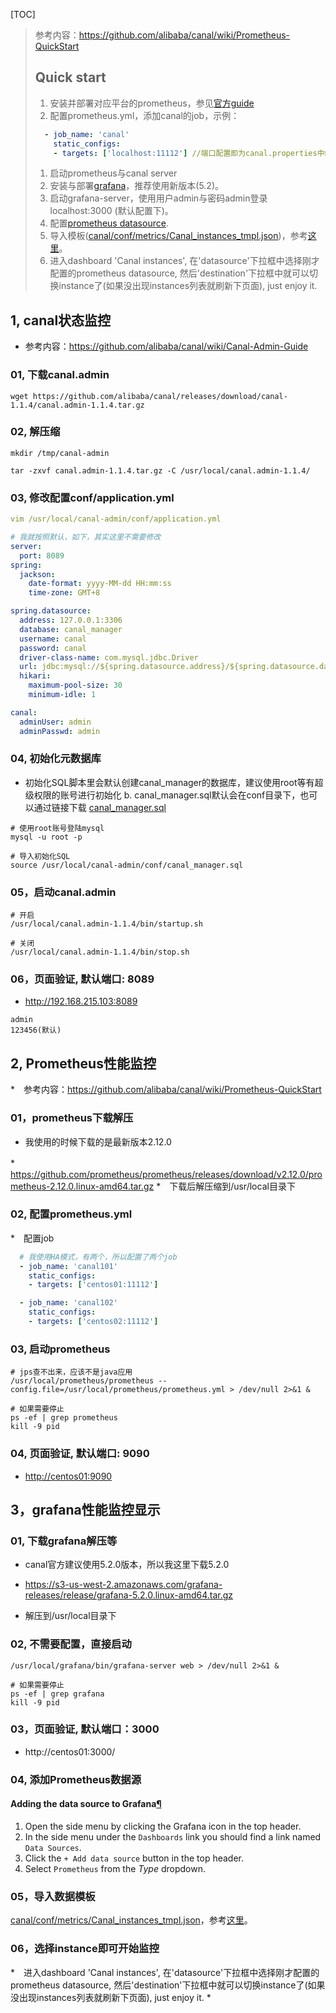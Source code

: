 [TOC]

> 参考内容：https://github.com/alibaba/canal/wiki/Prometheus-QuickStart
>
> ## Quick start
>
> 1. 安装并部署对应平台的prometheus，参见[官方guide](https://prometheus.io/docs/introduction/first_steps/)
> 2. 配置prometheus.yml，添加canal的job，示例：
>
> ```yaml
>   - job_name: 'canal'
>     static_configs:
>     - targets: ['localhost:11112'] //端口配置即为canal.properties中的canal.metrics.pull.port
> ```
>
> 1. 启动prometheus与canal server
> 2. 安装与部署[grafana](http://docs.grafana.org/)，推荐使用新版本(5.2)。
> 3. 启动grafana-server，使用用户admin与密码admin登录localhost:3000 (默认配置下)。
> 4. 配置[prometheus datasource](http://docs.grafana.org/features/datasources/prometheus/#adding-the-data-source-to-grafana).
> 5. 导入模板([canal/conf/metrics/Canal_instances_tmpl.json](https://raw.githubusercontent.com/alibaba/canal/master/deployer/src/main/resources/metrics/Canal_instances_tmpl.json))，参考[这里](http://docs.grafana.org/reference/export_import/#importing-a-dashboard)。
> 6. 进入dashboard 'Canal instances', 在'datasource'下拉框中选择刚才配置的prometheus datasource, 然后'destination'下拉框中就可以切换instance了(如果没出现instances列表就刷新下页面), just enjoy it.



## 1, canal状态监控

* 参考内容：https://github.com/alibaba/canal/wiki/Canal-Admin-Guide



### 01, 下载canal.admin

```shell
wget https://github.com/alibaba/canal/releases/download/canal-1.1.4/canal.admin-1.1.4.tar.gz
```



### 02, 解压缩

```shell
mkdir /tmp/canal-admin

tar -zxvf canal.admin-1.1.4.tar.gz -C /usr/local/canal.admin-1.1.4/
```



### 03, 修改配置conf/application.yml

```yaml
vim /usr/local/canal-admin/conf/application.yml

# 我就按照默认，如下，其实这里不需要修改
server:
  port: 8089
spring:
  jackson:
    date-format: yyyy-MM-dd HH:mm:ss
    time-zone: GMT+8

spring.datasource:
  address: 127.0.0.1:3306
  database: canal_manager
  username: canal
  password: canal
  driver-class-name: com.mysql.jdbc.Driver
  url: jdbc:mysql://${spring.datasource.address}/${spring.datasource.database}?useUnicode=true&characterEncoding=UTF-8&useSSL=false
  hikari:
    maximum-pool-size: 30
    minimum-idle: 1

canal:
  adminUser: admin
  adminPasswd: admin
```

### 04, 初始化元数据库

* 初始化SQL脚本里会默认创建canal_manager的数据库，建议使用root等有超级权限的账号进行初始化 b. canal_manager.sql默认会在conf目录下，也可以通过链接下载 [canal_manager.sql](https://raw.githubusercontent.com/alibaba/canal/master/canal-admin/canal-admin-server/src/main/resources/canal_manager.sql)

```shell
# 使用root账号登陆mysql
mysql -u root -p

# 导入初始化SQL
source /usr/local/canal-admin/conf/canal_manager.sql
```



### 05，启动canal.admin

```shell
# 开启
/usr/local/canal.admin-1.1.4/bin/startup.sh

# 关闭
/usr/local/canal.admin-1.1.4/bin/stop.sh
```



### 06，页面验证, 默认端口: 8089

* http://192.168.215.103:8089

```mysql
admin
123456(默认)
```





## 2, Prometheus性能监控

*　参考内容：https://github.com/alibaba/canal/wiki/Prometheus-QuickStart

### 01，prometheus下载解压

* 我使用的时候下载的是最新版本2.12.0

*　https://github.com/prometheus/prometheus/releases/download/v2.12.0/prometheus-2.12.0.linux-amd64.tar.gz
*　下载后解压缩到/usr/local目录下

### 02, 配置prometheus.yml

*　配置job

```yaml
  # 我使用HA模式，有两个，所以配置了两个job
  - job_name: 'canal101'
    static_configs:
    - targets: ['centos01:11112']

  - job_name: 'canal102'
    static_configs:
    - targets: ['centos02:11112']                      
```



### 03, 启动prometheus

```shell
# jps查不出来，应该不是java应用
/usr/local/prometheus/prometheus --config.file=/usr/local/prometheus/prometheus.yml > /dev/null 2>&1 &

# 如果需要停止
ps -ef | grep prometheus
kill -9 pid
```



### 04, 页面验证, 默认端口: 9090

* [http://centos01:9090](http://centos01:9090/)





## 3，grafana性能监控显示

### 01, 下载grafana解压等

* canal官方建议使用5.2.0版本，所以我这里下载5.2.0

* https://s3-us-west-2.amazonaws.com/grafana-releases/release/grafana-5.2.0.linux-amd64.tar.gz
* 解压到/usr/local目录下



### 02, 不需要配置，直接启动

```shell
/usr/local/grafana/bin/grafana-server web > /dev/null 2>&1 &

# 如果需要停止
ps -ef | grep grafana
kill -9 pid
```



### 03，页面验证, 默认端口：3000

* http://centos01:3000/



### 04, 添加Prometheus数据源

#### Adding the data source to Grafana[¶](https://grafana.com/docs/features/datasources/prometheus/#adding-the-data-source-to-grafana)

1. Open the side menu by clicking the Grafana icon in the top header.
2. In the side menu under the `Dashboards` link you should find a link named `Data Sources`.
3. Click the `+ Add data source` button in the top header.
4. Select `Prometheus` from the *Type* dropdown.



### 05，导入数据模板

[canal/conf/metrics/Canal_instances_tmpl.json](https://raw.githubusercontent.com/alibaba/canal/master/deployer/src/main/resources/metrics/Canal_instances_tmpl.json)，参考[这里](http://docs.grafana.org/reference/export_import/#importing-a-dashboard)。



### 06，选择instance即可开始监控

*　进入dashboard 'Canal instances', 在'datasource'下拉框中选择刚才配置的prometheus datasource, 然后'destination'下拉框中就可以切换instance了(如果没出现instances列表就刷新下页面), just enjoy it.
*　